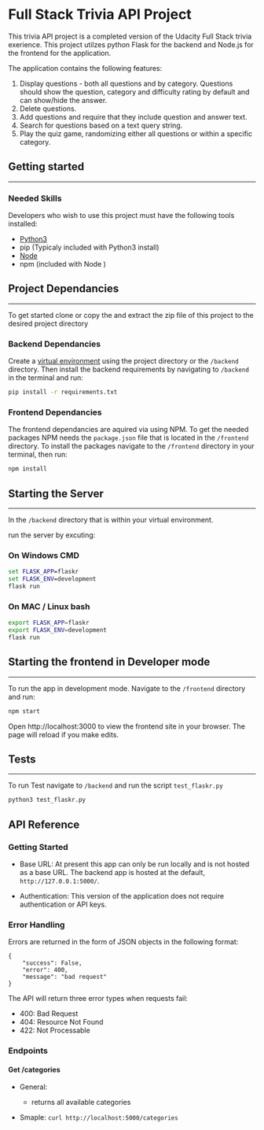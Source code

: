 # Full Stack Trivia API Project

This trivia API project is a completed version of the Udacity Full Stack trivia exerience. This project utilzes python Flask for the backend and Node.js for the frontend for the application.

The application contains the following features:


1. Display questions - both all questions and by category. Questions should show the question, category and difficulty rating by default and can show/hide the answer.
2. Delete questions.
3. Add questions and require that they include question and answer text.
4. Search for questions based on a text query string.
5. Play the quiz game, randomizing either all questions or within a specific category.

## Getting started

-----

### Needed Skills

Developers who wish to use this project must have the following tools installed:

- [Python3](https://www.python.org/downloads/)
- pip (Typicaly included with Python3 install)
- [Node](https://nodejs.org/en/download/)
- npm (included with Node )

## Project Dependancies

-----
To get started clone or copy the and extract the zip file of this project to the desired project directory

### Backend Dependancies

Create a [virtual environment](https://docs.python.org/3/tutorial/venv.html) using the project directory or the `/backend` directory. Then install the backend requirements by navigating to `/backend` in the terminal and run:

```bash
pip install -r requirements.txt
```

### Frontend Dependancies

The frontend dependancies are aquired via using NPM. To get the needed packages NPM needs the `package.json` file that is located in the `/frontend` directory. To install the packages navigate to the `/frontend` directory in your terminal, then run:

```bash
npm install
```

## Starting the Server
-----
In the `/backend` directory that is within your virtual environment.

run the server by excuting:

### On Windows CMD

```cmd
set FLASK_APP=flaskr
set FLASK_ENV=development
flask run
```

### On MAC / Linux bash

```bash
export FLASK_APP=flaskr
export FLASK_ENV=development
flask run
```

## Starting the frontend in Developer mode

-----
To run the app in development mode. Navigate to the `/frontend` directory and run:

```bash
npm start
```

Open http://localhost:3000 to view the frontend site in your browser. The page will reload if you make edits.

## Tests
-----
To run Test navigate to `/backend` and run the script `test_flaskr.py`

```bash
python3 test_flaskr.py
```


## API Reference

### Getting Started

- Base URL: At present this app can only be run locally and is not hosted as a base URL. The backend app is hosted at the default, `http://127.0.0.1:5000/`.

- Authentication: This version of the application does not require authentication or API keys. 

### Error Handling

Errors are returned in the form of JSON objects in the following format:

```
{
    "success": False, 
    "error": 400,
    "message": "bad request"
}
```

The API will return three error types when requests fail:

- 400: Bad Request
- 404: Resource Not Found
- 422: Not Processable 

### Endpoints

#### Get /categories

- General:

  - returns all available categories

- Smaple: `curl http://localhost:5000/categories`
